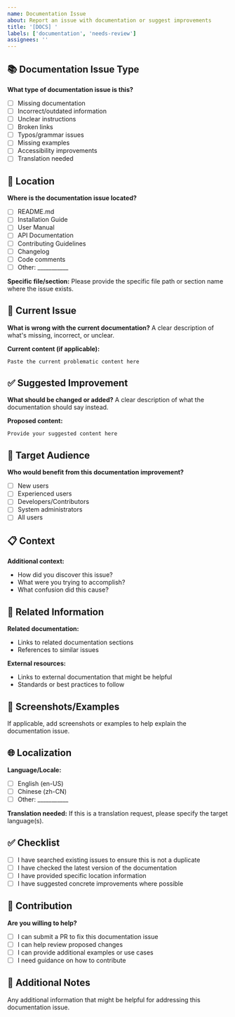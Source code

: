 ```yaml
---
name: Documentation Issue
about: Report an issue with documentation or suggest improvements
title: '[DOCS] '
labels: ['documentation', 'needs-review']
assignees: ''
---
```


## 📚 Documentation Issue Type
**What type of documentation issue is this?**
- [ ] Missing documentation
- [ ] Incorrect/outdated information
- [ ] Unclear instructions
- [ ] Broken links
- [ ] Typos/grammar issues
- [ ] Missing examples
- [ ] Accessibility improvements
- [ ] Translation needed

## 📍 Location
**Where is the documentation issue located?**
- [ ] README.md
- [ ] Installation Guide
- [ ] User Manual
- [ ] API Documentation
- [ ] Contributing Guidelines
- [ ] Changelog
- [ ] Code comments
- [ ] Other: ___________

**Specific file/section:**
Please provide the specific file path or section name where the issue exists.

## 🐛 Current Issue
**What is wrong with the current documentation?**
A clear description of what's missing, incorrect, or unclear.

**Current content (if applicable):**
```
Paste the current problematic content here
```

## ✅ Suggested Improvement
**What should be changed or added?**
A clear description of what the documentation should say instead.

**Proposed content:**
```
Provide your suggested content here
```

## 🎯 Target Audience
**Who would benefit from this documentation improvement?**
- [ ] New users
- [ ] Experienced users
- [ ] Developers/Contributors
- [ ] System administrators
- [ ] All users

## 📋 Context
**Additional context:**
- How did you discover this issue?
- What were you trying to accomplish?
- What confusion did this cause?

## 🔗 Related Information
**Related documentation:**
- Links to related documentation sections
- References to similar issues

**External resources:**
- Links to external documentation that might be helpful
- Standards or best practices to follow

## 📸 Screenshots/Examples
If applicable, add screenshots or examples to help explain the documentation issue.

## 🌐 Localization
**Language/Locale:**
- [ ] English (en-US)
- [ ] Chinese (zh-CN)
- [ ] Other: ___________

**Translation needed:**
If this is a translation request, please specify the target language(s).

## ✅ Checklist
- [ ] I have searched existing issues to ensure this is not a duplicate
- [ ] I have checked the latest version of the documentation
- [ ] I have provided specific location information
- [ ] I have suggested concrete improvements where possible

## 🤝 Contribution
**Are you willing to help?**
- [ ] I can submit a PR to fix this documentation issue
- [ ] I can help review proposed changes
- [ ] I can provide additional examples or use cases
- [ ] I need guidance on how to contribute

## 📝 Additional Notes
Any additional information that might be helpful for addressing this documentation issue.